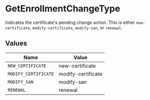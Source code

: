 # GetEnrollmentChangeType

Indicates the certificate's pending change action. This is either `new-certificate`, `modify-certificate`, `modify-san`, or `renewal`.


## Values

| Name                 | Value                |
| -------------------- | -------------------- |
| `NEW_CERTIFICATE`    | new-certificate      |
| `MODIFY_CERTIFICATE` | modify-certificate   |
| `MODIFY_SAN`         | modify-san           |
| `RENEWAL`            | renewal              |